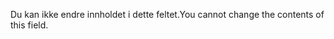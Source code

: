 <span data-ttu-id="50024-101">Du kan ikke endre innholdet i dette feltet.</span><span class="sxs-lookup"><span data-stu-id="50024-101">You cannot change the contents of this field.</span></span>
